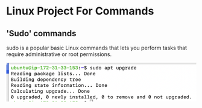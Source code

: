 # Linux Project For Commands

## 'Sudo' commands

sudo is a popular basic Linux commands that lets you perform tasks that require administrative or root permissions.

![Alt text](<Images/Screenshot 2023-12-21 at 14.01.04.png>)
